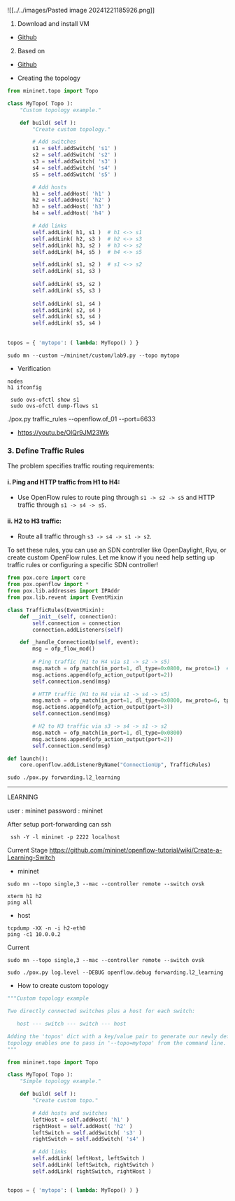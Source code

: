 ![[../../images/Pasted image 20241221185926.png]]
1. Download and install VM 
- [Github](https://github.com/mininet/openflow-tutorial/wiki/Installing-Required-Software)

2. Based on 
- [Github](https://github.com/mininet/openflow-tutorial/wiki/Learn-Development-Tools)



- Creating the topology
```python
from mininet.topo import Topo

class MyTopo( Topo ):
    "Custom topology example."

    def build( self ):
        "Create custom topology."

        # Add switches
        s1 = self.addSwitch( 's1' )
        s2 = self.addSwitch( 's2' )
        s3 = self.addSwitch( 's3' )
        s4 = self.addSwitch( 's4' )
        s5 = self.addSwitch( 's5' )

        # Add hosts
        h1 = self.addHost( 'h1' )
        h2 = self.addHost( 'h2' )
        h3 = self.addHost( 'h3' )
        h4 = self.addHost( 'h4' )

        # Add links
        self.addLink( h1, s1 )  # h1 <-> s1
        self.addLink( h2, s3 )  # h2 <-> s3
        self.addLink( h3, s2 )  # h3 <-> s2
        self.addLink( h4, s5 )  # h4 <-> s5

        self.addLink( s1, s2 )  # s1 <-> s2
        self.addLink( s1, s3 )
        
        self.addLink( s5, s2 )
        self.addLink( s5, s3 )
        
        self.addLink( s1, s4 )
        self.addLink( s2, s4 )
        self.addLink( s3, s4 )
        self.addLink( s5, s4 )
        
        
topos = { 'mytopo': ( lambda: MyTopo() ) }


```

```
sudo mn --custom ~/mininet/custom/lab9.py --topo mytopo
```

- Verification
```
nodes
h1 ifconfig
```

```
 sudo ovs-ofctl show s1
 sudo ovs-ofctl dump-flows s1
```

./pox.py traffic_rules --openflow.of_01 --port=6633

- https://youtu.be/OlQr9JM23Wk
### 3. **Define Traffic Rules**

The problem specifies traffic routing requirements:

#### i. **Ping and HTTP traffic from H1 to H4**:

- Use OpenFlow rules to route ping through `s1 -> s2 -> s5` and HTTP traffic through `s1 -> s4 -> s5`.

#### ii. **H2 to H3 traffic**:

- Route all traffic through `s3 -> s4 -> s1 -> s2`.

To set these rules, you can use an SDN controller like OpenDaylight, Ryu, or create custom OpenFlow rules. Let me know if you need help setting up traffic rules or configuring a specific SDN controller!



```python
from pox.core import core
from pox.openflow import *
from pox.lib.addresses import IPAddr
from pox.lib.revent import EventMixin

class TrafficRules(EventMixin):
    def __init__(self, connection):
        self.connection = connection
        connection.addListeners(self)

    def _handle_ConnectionUp(self, event):
        msg = ofp_flow_mod()
        
        # Ping traffic (H1 to H4 via s1 -> s2 -> s5)
        msg.match = ofp_match(in_port=1, dl_type=0x0800, nw_proto=1)  # ICMP
        msg.actions.append(ofp_action_output(port=2))
        self.connection.send(msg)

        # HTTP traffic (H1 to H4 via s1 -> s4 -> s5)
        msg.match = ofp_match(in_port=1, dl_type=0x0800, nw_proto=6, tp_dst=80)  # TCP port 80 (HTTP)
        msg.actions.append(ofp_action_output(port=3))
        self.connection.send(msg)

        # H2 to H3 traffic via s3 -> s4 -> s1 -> s2
        msg.match = ofp_match(in_port=1, dl_type=0x0800)
        msg.actions.append(ofp_action_output(port=2))
        self.connection.send(msg)

def launch():
    core.openflow.addListenerByName("ConnectionUp", TrafficRules)

```

```
sudo ./pox.py forwarding.l2_learning
```

----

LEARNING



user : mininet
password : mininet

After setup port-forwarding 
can ssh 
```
 ssh -Y -l mininet -p 2222 localhost
```


Current Stage
https://github.com/mininet/openflow-tutorial/wiki/Create-a-Learning-Switch


- mininet

```
sudo mn --topo single,3 --mac --controller remote --switch ovsk
```

```
xterm h1 h2
ping all
```

- host
```
tcpdump -XX -n -i h2-eth0
ping -c1 10.0.0.2
```


Current 

```
sudo mn --topo single,3 --mac --controller remote --switch ovsk
```

```
sudo ./pox.py log.level --DEBUG openflow.debug forwarding.l2_learning
```


- How to create custom topology
```python
"""Custom topology example

Two directly connected switches plus a host for each switch:

   host --- switch --- switch --- host

Adding the 'topos' dict with a key/value pair to generate our newly defined
topology enables one to pass in '--topo=mytopo' from the command line.
"""

from mininet.topo import Topo

class MyTopo( Topo ):
    "Simple topology example."

    def build( self ):
        "Create custom topo."

        # Add hosts and switches
        leftHost = self.addHost( 'h1' )
        rightHost = self.addHost( 'h2' )
        leftSwitch = self.addSwitch( 's3' )
        rightSwitch = self.addSwitch( 's4' )

        # Add links
        self.addLink( leftHost, leftSwitch )
        self.addLink( leftSwitch, rightSwitch )
        self.addLink( rightSwitch, rightHost )


topos = { 'mytopo': ( lambda: MyTopo() ) }
```